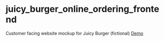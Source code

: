 # juicy_burger_online_ordering_frontend
Customer facing website mockup for Juicy Burger (fictional)
[Demo](https://cjonescode.github.io/juicy_burger_online_ordering_frontend/)
